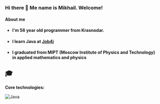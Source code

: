 ### Hi there 👋 Me name is Mikhail. Welcome!

#### About me
- #### I'm 56 year old programmer from Krasnodar. 
- #### I learn Java at [Job4j](https://job4j.ru/)
- #### I graduated from MIPT (Moscow Institute of Physics and Technology) in applied mathematics and physics


:mortar_board:
-
<b>Core technologies:</b>

![Java](https://img.shields.io/badge/Java_-_%3E=_8-blue)




<!--
**MishlMogMish/MishlMogMish** is a ✨ _special_ ✨ repository because its `README.md` (this file) appears on your GitHub profile.

Here are some ideas to get you started:

- 🔭 I’m currently working on ...
- 🌱 I’m currently learning ...
- 👯 I’m looking to collaborate on ...
- 🤔 I’m looking for help with ...
- 💬 Ask me about ...
- 📫 How to reach me: ...
- 😄 Pronouns: ...
- ⚡ Fun fact: ...
-->
